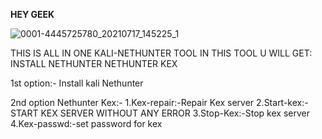 **HEY GEEK**


![0001-4445725780_20210717_145225_1](https://user-images.githubusercontent.com/87463226/126032557-9ea824c2-0045-49fb-a92b-c4561e27f85d.png)

THIS IS ALL IN ONE KALI-NETHUNTER TOOL
IN THIS TOOL U WILL GET:
INSTALL NETHUNTER
NETHUNTER KEX

1st option:-
Install kali Nethunter

2nd option Nethunter Kex:-
1.Kex-repair:-Repair Kex server
2.Start-kex:-START KEX SERVER WITHOUT ANY ERROR
3.Stop-Kex:-Stop kex server
4.Kex-passwd:-set password for kex

